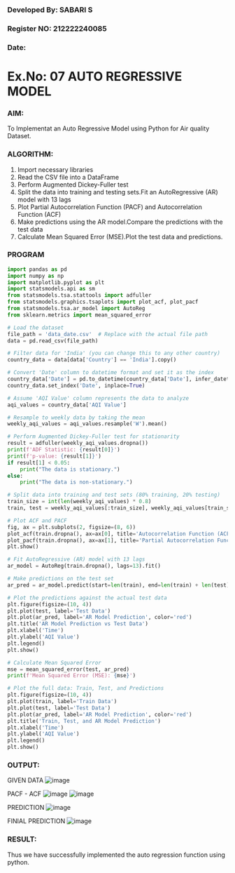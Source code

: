 ### Developed By:   SABARI S
### Register NO: 212222240085
### Date: 

# Ex.No: 07                                       AUTO REGRESSIVE MODEL



### AIM:
To Implementat an Auto Regressive Model using Python for Air quality Dataset.

### ALGORITHM:
1. Import necessary libraries
2. Read the CSV file into a DataFrame
3. Perform Augmented Dickey-Fuller test
4. Split the data into training and testing sets.Fit an AutoRegressive (AR) model with 13 lags
5. Plot Partial Autocorrelation Function (PACF) and Autocorrelation Function (ACF)
6. Make predictions using the AR model.Compare the predictions with the test data
7. Calculate Mean Squared Error (MSE).Plot the test data and predictions.

   
### PROGRAM
```py
import pandas as pd
import numpy as np
import matplotlib.pyplot as plt
import statsmodels.api as sm
from statsmodels.tsa.stattools import adfuller
from statsmodels.graphics.tsaplots import plot_acf, plot_pacf
from statsmodels.tsa.ar_model import AutoReg
from sklearn.metrics import mean_squared_error

# Load the dataset
file_path = 'data_date.csv'  # Replace with the actual file path
data = pd.read_csv(file_path)

# Filter data for 'India' (you can change this to any other country)
country_data = data[data['Country'] == 'India'].copy()

# Convert 'Date' column to datetime format and set it as the index
country_data['Date'] = pd.to_datetime(country_data['Date'], infer_datetime_format=True)
country_data.set_index('Date', inplace=True)

# Assume 'AQI Value' column represents the data to analyze
aqi_values = country_data['AQI Value']

# Resample to weekly data by taking the mean
weekly_aqi_values = aqi_values.resample('W').mean()

# Perform Augmented Dickey-Fuller test for stationarity
result = adfuller(weekly_aqi_values.dropna())
print(f'ADF Statistic: {result[0]}')
print(f'p-value: {result[1]}')
if result[1] < 0.05:
    print("The data is stationary.")
else:
    print("The data is non-stationary.")

# Split data into training and test sets (80% training, 20% testing)
train_size = int(len(weekly_aqi_values) * 0.8)
train, test = weekly_aqi_values[:train_size], weekly_aqi_values[train_size:]

# Plot ACF and PACF
fig, ax = plt.subplots(2, figsize=(8, 6))
plot_acf(train.dropna(), ax=ax[0], title='Autocorrelation Function (ACF)')
plot_pacf(train.dropna(), ax=ax[1], title='Partial Autocorrelation Function (PACF)')
plt.show()

# Fit AutoRegressive (AR) model with 13 lags
ar_model = AutoReg(train.dropna(), lags=13).fit()

# Make predictions on the test set
ar_pred = ar_model.predict(start=len(train), end=len(train) + len(test) - 1, dynamic=False)

# Plot the predictions against the actual test data
plt.figure(figsize=(10, 4))
plt.plot(test, label='Test Data')
plt.plot(ar_pred, label='AR Model Prediction', color='red')
plt.title('AR Model Prediction vs Test Data')
plt.xlabel('Time')
plt.ylabel('AQI Value')
plt.legend()
plt.show()

# Calculate Mean Squared Error
mse = mean_squared_error(test, ar_pred)
print(f'Mean Squared Error (MSE): {mse}')

# Plot the full data: Train, Test, and Predictions
plt.figure(figsize=(10, 4))
plt.plot(train, label='Train Data')
plt.plot(test, label='Test Data')
plt.plot(ar_pred, label='AR Model Prediction', color='red')
plt.title('Train, Test, and AR Model Prediction')
plt.xlabel('Time')
plt.ylabel('AQI Value')
plt.legend()
plt.show()

```
### OUTPUT:

GIVEN DATA
![image](https://github.com/user-attachments/assets/c35095af-f392-4fd2-afca-cd202438ad78)

PACF - ACF
![image](https://github.com/user-attachments/assets/53dc58ee-97e6-425c-be94-1b20379c8ec0)
![image](https://github.com/user-attachments/assets/684d0671-27b8-4880-8387-3564918a8bc7)

PREDICTION
![image](https://github.com/user-attachments/assets/74218b34-db5a-4d56-a006-abd59c17d18a)

FINIAL PREDICTION
![image](https://github.com/user-attachments/assets/86600162-bf4a-4bbe-baea-798081b39f15)

### RESULT:
Thus we have successfully implemented the auto regression function using python.
